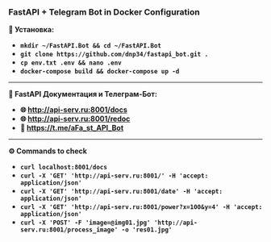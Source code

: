 ### FastAPI + Telegram Bot in Docker Configuration

**💾 Установка:**

- **`mkdir ~/FastAPI.Bot && cd ~/FastAPI.Bot`**
- **`git clone https://github.com/dnp34/fastapi_bot.git .`**
- **`cp env.txt .env && nano .env`**
- **`docker-compose build && docker-compose up -d`**

---

**📡 FastAPI Документация и Телеграм-Бот:**

- **🌐 http://api-serv.ru:8001/docs**
- **🌐 http://api-serv.ru:8001/redoc**
- **💎 https://t.me/aFa_st_API_Bot**

---

**⚙️ Commands to check**

- **`curl localhost:8001/docs`**
- **`curl -X 'GET' 'http://api-serv.ru:8001/' -H 'accept: application/json'`**
- **`curl -X 'GET' 'http://api-serv.ru:8001/date' -H 'accept: application/json'`**
- **`curl -X 'GET' 'http://api-serv.ru:8001/power?x=100&y=4' -H 'accept: application/json'`**
- **`curl -X 'POST' -F 'image=@img01.jpg' 'http://api-serv.ru:8001/process_image' -o 'res01.jpg'`**
